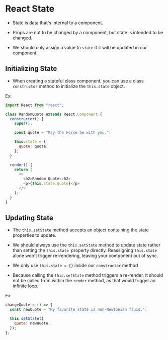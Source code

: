 # React State

- State is data that's internal to a component.

- Props are not to be changed by a component, but state is intended to be changed.

- We should only assign a value to `state` if it will be updated in our component.

## Initializing State

- When creating a stateful class component, you can use a class `constructor` method to initialize the `this.state` object.

Ex:

```javascript
import React from "react";

class RandomQuote extends React.Component {
  constructor() {
    super();

    const quote = "May the Force be with you.";

    this.state = {
      quote: quote,
    };
  }

  render() {
    return (
      <>
        <h2>Random Quote</h2>
        <p>{this.state.quote}</p>
      </>
    );
  }
}
```

## Updating State

- The `this.setState` method accepts an object containing the state properties to update.

- We should always use the `this.setState` method to update state rather than setting the `this.state `property directly. Reassigning `this.state` alone won't trigger re-rendering, leaving your component out of sync.

- We only use `this.state = {}` inside our `constructor` method

- Because calling the `this.setState` method triggers a re-render, it should not be called from within the `render` method, as that would trigger an infinite loop.

Ex:

```javascript
changeQuote = () => {
  const newQuote = "My favorite state is non-Newtonian fluid.";

  this.setState({
    quote: newQuote,
  });
};
```
